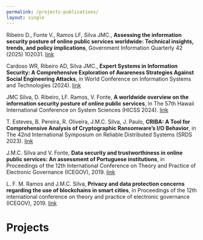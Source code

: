 ```yaml
---
permalink: /projects-publications/
layout: single
---
```


Ribeiro D., Fonte V., Ramos LF, Silva JMC., **Assessing the information security posture of online public services worldwide: Technical insights, trends, and policy implications**, Government Information Quarterly 42 (2025) 102031. [link](https://doi.org/10.1016/j.giq.2025.102031)

Cardoso WR, Ribeiro AD, Silva JMC., **Expert Systems in Information Security: A Comprehensive Exploration of Awareness Strategies Against Social Engineering Attacks**, in World Conference on Information Systems and Technologies (2024). [link](https://link.springer.com/chapter/10.1007/978-3-031-60218-4_4)

JMC Silva, D. Ribeiro, LF. Ramos, V. Fonte, **A worldwide overview on the information security posture of online public services**, in The 57th Hawaii International Conference on System Sciences (HICSS 2024). [link](https://hdl.handle.net/10125/106615)

T. Esteves, B. Pereira, R. Oliveira, J.M.C. Silva, J. Paulo, **CRIBA: A Tool for Comprehensive Analysis of Cryptographic Ransomware’s I/O Behavior**, in The 42nd International Symposium on Reliable Distributed Systems (SRDS 2023). [link](https://doi.ieeecomputersociety.org/10.1109/SRDS60354.2023.00015)

J.M.C. Silva and V. Fonte, **Data security and trustworthiness in online public services: An assessment of Portuguese institutions**, in Proceedings of the 12th International Conference on Theory and Practice of Electronic Governance (ICEGOV), 2019. [link](https://doi.org/10.1145/3326365.3326411)

L. F. M. Ramos and J.M.C. Silva, **Privacy and data protection concerns regarding the use of blockchains in smart cities**, in Proceedings of the 12th international conference on theory and practice of electronic governance (ICEGOV), 2019. [link](https://doi.org/10.1145/3326365.3326410)

# Projects